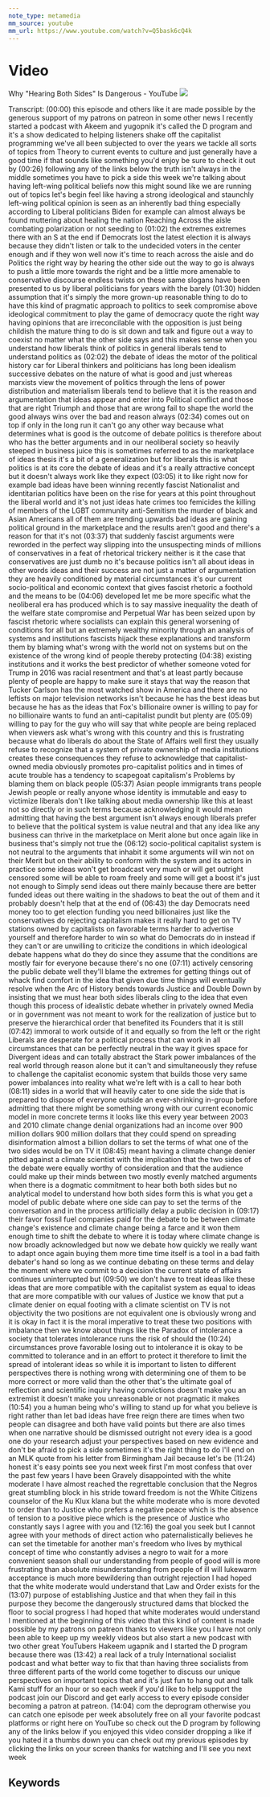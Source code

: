 ```yaml
---
note_type: metamedia
mm_source: youtube
mm_url: https://www.youtube.com/watch?v=Q5bask6cQ4k
---
```


# Video

Why "Hearing Both Sides" Is Dangerous - YouTube
![](https://www.youtube.com/watch?v=Q5bask6cQ4k)

Transcript:
(00:00) this episode and others like it are made possible by the generous support of my patrons on patreon in some other news I recently started a podcast with Akeem and yugopnik it's called the D program and it's a show dedicated to helping listeners shake off the capitalist programming we've all been subjected to over the years we tackle all sorts of topics from Theory to current events to culture and just generally have a good time if that sounds like something you'd enjoy be sure to check it out by
(00:26) following any of the links below the truth isn't always in the middle sometimes you have to pick a side this week we're talking about having left-wing political beliefs now this might sound like we are running out of topics let's begin feel like having a strong ideological and staunchly left-wing political opinion is seen as an inherently bad thing especially according to Liberal politicians Biden for example can almost always be found muttering about healing the nation Reaching Across the aisle combating polarization or not seeding to
(01:02) the extremes extremes there with an S at the end if Democrats lost the latest election it is always because they didn't listen or talk to the undecided voters in the center enough and if they won well now it's time to reach across the aisle and do Politics the right way by hearing the other side out the way to go is always to push a little more towards the right and be a little more amenable to conservative discourse endless twists on these same slogans have been presented to us by liberal politicians for years with the barely
(01:30) hidden assumption that it's simply the more grown-up reasonable thing to do to have this kind of pragmatic approach to politics to seek compromise above ideological commitment to play the game of democracy quote the right way having opinions that are irreconcilable with the opposition is just being childish the mature thing to do is sit down and talk and figure out a way to coexist no matter what the other side says and this makes sense when you understand how liberals think of politics in general liberals tend to understand politics as
(02:02) the debate of ideas the motor of the political history car for Liberal thinkers and politicians has long been idealism successive debates on the nature of what is good and just whereas marxists view the movement of politics through the lens of power distribution and materialism liberals tend to believe that it is the reason and argumentation that ideas appear and enter into Political conflict and those that are right Triumph and those that are wrong fail to shape the world the good always wins over the bad and reason always
(02:34) comes out on top if only in the long run it can't go any other way because what determines what is good is the outcome of debate politics is therefore about who has the better arguments and in our neoliberal society so heavily steeped in business juice this is sometimes referred to as the marketplace of ideas thesis it's a bit of a generalization but for liberals this is what politics is at its core the debate of ideas and it's a really attractive concept but it doesn't always work like they expect
(03:05) it to like right now for example bad ideas have been winning recently fascist Nationalist and identitarian politics have been on the rise for years at this point throughout the liberal world and it's not just ideas hate crimes too femicides the killing of members of the LGBT community anti-Semitism the murder of black and Asian Americans all of them are trending upwards bad ideas are gaining political ground in the marketplace and the results aren't good and there's a reason for that it's not
(03:37) that suddenly fascist arguments were reworded in the perfect way slipping into the unsuspecting minds of millions of conservatives in a feat of rhetorical trickery neither is it the case that conservatives are just dumb no it's because politics isn't all about ideas in other words ideas and their success are not just a matter of argumentation they are heavily conditioned by material circumstances it's our current socio-political and economic context that gives fascist rhetoric a foothold and the means to be
(04:06) developed let me be more specific what the neoliberal era has produced which is to say massive inequality the death of the welfare state compromise and Perpetual War has been seized upon by fascist rhetoric where socialists can explain this general worsening of conditions for all but an extremely wealthy minority through an analysis of systems and institutions fascists hijack these explanations and transform them by blaming what's wrong with the world not on systems but on the existence of the wrong kind of people thereby protecting
(04:38) existing institutions and it works the best predictor of whether someone voted for Trump in 2016 was racial resentment and that's at least partly because plenty of people are happy to make sure it stays that way the reason that Tucker Carlson has the most watched show in America and there are no leftists on major television networks isn't because he has the best ideas but because he has as the ideas that Fox's billionaire owner is willing to pay for no billionaire wants to fund an anti-capitalist pundit but plenty are
(05:09) willing to pay for the guy who will say that white people are being replaced when viewers ask what's wrong with this country and this is frustrating because what do liberals do about the State of Affairs well first they usually refuse to recognize that a system of private ownership of media institutions creates these consequences they refuse to acknowledge that capitalist-owned media obviously promotes pro-capitalist politics and in times of acute trouble has a tendency to scapegoat capitalism's Problems by blaming them on black people
(05:37) Asian people immigrants trans people Jewish people or really anyone whose identity is immutable and easy to victimize liberals don't like talking about media ownership like this at least not so directly or in such terms because acknowledging it would mean admitting that having the best argument isn't always enough liberals prefer to believe that the political system is value neutral and that any idea like any business can thrive in the marketplace on Merit alone but once again like in business that's simply not true the
(06:12) socio-political capitalist system is not neutral to the arguments that inhabit it some arguments will win not on their Merit but on their ability to conform with the system and its actors in practice some ideas won't get broadcast very much or will get outright censored some will be able to roam freely and some will get a boost it's just not enough to Simply send ideas out there mainly because there are better funded ideas out there waiting in the shadows to beat the out of them and it probably doesn't help that at the end of
(06:43) the day Democrats need money too to get election funding you need billionaires just like the conservatives do rejecting capitalism makes it really hard to get on TV stations owned by capitalists on favorable terms harder to advertise yourself and therefore harder to win so what do Democrats do in instead if they can't or are unwilling to criticize the conditions in which ideological debate happens what do they do since they assume that the conditions are mostly fair for everyone because there's no one
(07:11) actively censoring the public debate well they'll blame the extremes for getting things out of whack find comfort in the idea that given due time things will eventually resolve when the Arc of History bends towards Justice and Double Down by insisting that we must hear both sides liberals cling to the idea that even though this process of idealistic debate whether in privately owned Media or in government was not meant to work for the realization of justice but to preserve the hierarchical order that benefited its Founders that it is still
(07:42) immoral to work outside of it and equally so from the left or the right Liberals are desperate for a political process that can work in all circumstances that can be perfectly neutral in the way it gives space for Divergent ideas and can totally abstract the Stark power imbalances of the real world through reason alone but it can't and simultaneously they refuse to challenge the capitalist economic system that builds those very same power imbalances into reality what we're left with is a call to hear both
(08:11) sides in a world that will heavily cater to one side the side that is prepared to dispose of everyone outside an ever-shrinking in-group before admitting that there might be something wrong with our current economic model in more concrete terms it looks like this every year between 2003 and 2010 climate change denial organizations had an income over 900 million dollars 900 million dollars that they could spend on spreading disinformation almost a billion dollars to set the terms of what one of the two sides would be on TV it
(08:45) meant having a climate change denier pitted against a climate scientist with the implication that the two sides of the debate were equally worthy of consideration and that the audience could make up their minds between two mostly evenly matched arguments when there is a dogmatic commitment to hear both both sides but no analytical model to understand how both sides form this is what you get a model of public debate where one side can pay to set the terms of the conversation and in the process artificially delay a public decision in
(09:17) their favor fossil fuel companies paid for the debate to be between climate change's existence and climate change being a farce and it won them enough time to shift the debate to where it is today where climate change is now broadly acknowledged but now we debate how quickly we really want to adapt once again buying them more time time itself is a tool in a bad faith debater's hand so long as we continue debating on these terms and delay the moment where we commit to a decision the current state of affairs continues uninterrupted but
(09:50) we don't have to treat ideas like these ideas that are more compatible with the capitalist system as equal to ideas that are more compatible with our values of Justice we know that put a climate denier on equal footing with a climate scientist on TV is not objectivity the two positions are not equivalent one is obviously wrong and it is okay in fact it is the moral imperative to treat these two positions with imbalance then we know about things like the Paradox of intolerance a society that tolerates intolerance runs the risk of should the
(10:24) circumstances prove favorable losing out to intolerance it is okay to be committed to tolerance and in an effort to protect it therefore to limit the spread of intolerant ideas so while it is important to listen to different perspectives there is nothing wrong with determining one of them to be more correct or more valid than the other that's the ultimate goal of reflection and scientific inquiry having convictions doesn't make you an extremist it doesn't make you unreasonable or not pragmatic it makes
(10:54) you a human being who's willing to stand up for what you believe is right rather than let bad ideas have free reign there are times when two people can disagree and both have valid points but there are also times when one narrative should be dismissed outright not every idea is a good one do your research adjust your perspectives based on new evidence and don't be afraid to pick a side sometimes it's the right thing to do I'll end on an MLK quote from his letter from Birmingham Jail because let's be
(11:24) honest it's easy points see you next week first I'm most confess that over the past few years I have been Gravely disappointed with the white moderate I have almost reached the regrettable conclusion that the Negros great stumbling block in his stride toward freedom is not the White Citizens counselor of the Ku Klux klana but the white moderate who is more devoted to order than to Justice who prefers a negative peace which is the absence of tension to a positive piece which is the presence of Justice who constantly says I agree with you and
(12:16) the goal you seek but I cannot agree with your methods of direct action who paternalistically believes he can set the timetable for another man's freedom who lives by mythical concept of time who constantly advises a negro to wait for a more convenient season shall our understanding from people of good will is more frustrating than absolute misunderstanding from people of ill will lukewarm acceptance is much more bewildering than outright rejection I had hoped that the white moderate would understand that Law and Order exists for the
(13:07) purpose of establishing Justice and that when they fail in this purpose they become the dangerously structured dams that blocked the floor to social progress I had hoped that white moderates would understand I mentioned at the beginning of this video that this kind of content is made possible by my patrons on patreon thanks to viewers like you I have not only been able to keep up my weekly videos but also start a new podcast with two other great YouTubers Hakeem ugapnik and I started the D program because there was
(13:42) a real lack of a truly International socialist podcast and what better way to fix that than having three socialists from three different parts of the world come together to discuss our unique perspectives on important topics that and it's just fun to hang out and talk Kami stuff for an hour or so each week if you'd like to help support the podcast join our Discord and get early access to every episode consider becoming a patron at patreon.
(14:04) com the deprogram otherwise you can catch one episode per week absolutely free on all your favorite podcast platforms or right here on YouTube so check out the D program by following any of the links below if you enjoyed this video consider dropping a like if you hated it a thumbs down you can check out my previous episodes by clicking the links on your screen thanks for watching and I'll see you next week


## Keywords